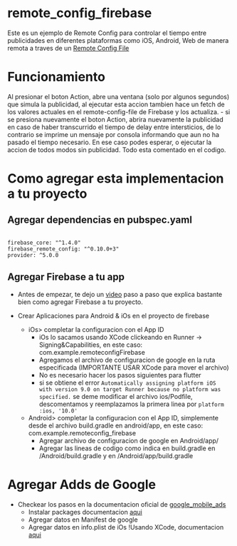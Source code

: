 

# remote_config_firebase

Este es un ejemplo de Remote Config para controlar el tiempo entre publicidades en diferentes plataformas como iOS, Android, Web de manera remota a traves de un [Remote Config File](https://firebase.google.com/products/remote-config?gclid=Cj0KCQjw9O6HBhCrARIsADx5qCRRRcS2fYw--OvqHIJEQN6UGG4xR8S0kvRxUx9KCvKK_9Yii0GXe18aAgj7EALw_wcB&gclsrc=aw.ds)


# Funcionamiento 

Al presionar el boton Action, abre una ventana (solo por algunos segundos) que simula la publicidad, al ejecutar esta accion tambien hace un fetch de los valores actuales en el remote-config-file de Firebase y los actualiza. 
    - si se presiona nuevamente el boton Action, abrira nuevamente la publicidad en caso de haber transcurrido el tiempo de delay entre intersticios, de lo contrario se imprime un mensaje por consola informando que aun no ha pasado el tiempo necesario. En ese caso podes esperar, o ejecutar la accion de todos modos sin publicidad. Todo esta comentado en el codigo.


# Como agregar esta implementacion a tu proyecto



## Agregar dependencias en pubspec.yaml

```

firebase_core: "^1.4.0"
firebase_remote_config: "^0.10.0+3"
provider: ^5.0.0

```

## Agregar Firebase a tu app


- Antes de empezar, te dejo un [video](https://www.youtube.com/watch?v=EGgsT_fSP50&list=WL&index=5&t=609s) paso a paso que explica bastante bien como agregar Firebase a tu proyecto.


- Crear Aplicaciones para Android & iOs en el proyecto de firebase
    - iOs> completar la configuracion con el App ID
        - iOs lo sacamos usando XCode clickeando en Runner -> Signing&Capabilities, en este caso: com.example.remoteconfigFirebase
        - Agregamos el archivo de configuracion de google en la ruta especificada (IMPORTANTE USAR XCode para mover el archivo)
        - No es necesario hacer los pasos siguientes para flutter
        - si se obtiene el error `Automatically assigning platform iOS with version 9.0 on target Runner because no platform was specified.` se deme modificar el archivo ios/Podfile, descomentamos y reemplazamos la primera linea por ```platform :ios, '10.0'```
    - Android> completar la configuracion con el App ID, simplemente desde el archivo build.gradle en android/app, en este caso: com.example.remoteconfig_firebase
        - Agregar archivo de configuracion de google en Android/app/ 
        - Agregar las lineas de codigo como indica  en build.gradle en /Android/build.gradle y en /Android/app/build.gradle

# Agregar Adds de Google

- Checkear los pasos en la documentacion oficial de [google_mobile_ads](https://pub.dev/packages/google_mobile_ads)
    - Instalar packages documentacion [aqui](https://pub.dev/packages/google_mobile_ads/install)
    - Agregar datos en Manifest de google 
    - Agregar datos en info.plist de iOs !Usando XCode, documentacion [aqui](https://developers.google.com/admob/ios/quick-start#update%5C_your%5C_infoplist)

